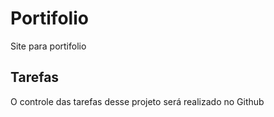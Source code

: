 # Portifolio
Site para portifolio
## Tarefas
O controle das tarefas desse projeto será realizado no Github